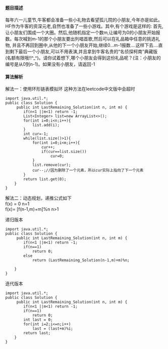 #### 题目描述
每年六一儿童节,牛客都会准备一些小礼物去看望孤儿院的小朋友,今年亦是如此。HF作为牛客的资深元老,自然也准备了一些小游戏。其中,有个游戏是这样的:
首先,让小朋友们围成一个大圈。然后,他随机指定一个数m,让编号为0的小朋友开始报数。每次喊到m-1的那个小朋友要出列唱首歌,然后可以在礼品箱中任意的挑选礼物,
并且不再回到圈中,从他的下一个小朋友开始,继续0...m-1报数....这样下去....直到剩下最后一个小朋友,可以不用表演,并且拿到牛客名贵的“名侦探柯南”典藏版
(名额有限哦!!^_^)。请你试着想下,哪个小朋友会得到这份礼品呢？(注：小朋友的编号是从0到n-1)。如果没有小朋友，请返回-1
#### 算法解析
解法一：使用环形链表模拟环 这种方法在leetcode中文版中会超时
```
import java.util.*;
public class Solution {
     public int LastRemaining_Solution(int n, int m) {
        if(n<1 ||m<1) return -1;
        List<Integer> list=new ArrayList<>();
        for(int i=0;i<n;i++){
            list.add(i);
        }
        int cur=-1;
        while(list.size()>1){
            for(int i=0;i<m;i++){
                cur++;
                if(cur==list.size())
                    cur=0;
            }
            list.remove(cur);
            cur--;//因为删除了一个元素，所以cur实际上指向了下一个元素
        }
        return list.get(0);
    }
}
```
解法二：动态规划，递推公式如下<br>
f(x) = 0  n=1<br>
f(x)= [f(n-1,m)+m]%n  n>1



递归版本
```
import java.util.*;
public class Solution {
     public int LastRemaining_Solution(int n, int m) {
        if(n<1 ||m<1) return -1;
        if(n==1)
            return 0;
        else
            return (LastRemaining_Solution(n-1,m)+m)%n;
        
    }
}
```
迭代版本
```
import java.util.*;
public class Solution {
     public int LastRemaining_Solution(int n, int m) {
        if(n<1 ||m<1) return -1;
        if(n==1)
            return 0;
        int last = 0;
        for(int i=2;i<=n;i++)
            last = (last+m)%i;
        return last;
    }
}
```
